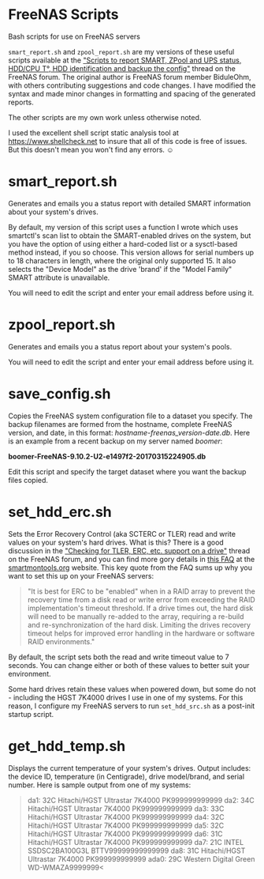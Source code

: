 # FreeNAS Scripts
Bash scripts for use on FreeNAS servers

`smart_report.sh` and `zpool_report.sh` are my versions of these useful scripts available at the ["Scripts to report SMART, ZPool and UPS status, HDD/CPU T°, HDD identification and backup the config"](https://forums.freenas.org/index.php?threads/scripts-to-report-smart-zpool-and-ups-status-hdd-cpu-t%C2%B0-hdd-identification-and-backup-the-config.27365/) thread on the FreeNAS forum. The original author is FreeNAS forum member BiduleOhm, with others contributing suggestions and code changes. I have modified the syntax and made minor changes in formatting and spacing of the generated reports.

The other scripts are my own work unless otherwise noted.

I used the excellent shell script static analysis tool at https://www.shellcheck.net to insure that all of this code is free of issues. But this doesn't mean you won't find any errors.  ☺️

# smart_report.sh

Generates and emails you a status report with detailed SMART information about your system's drives.

By default, my version of this script uses a function I wrote which uses smartctl's scan list to obtain the SMART-enabled drives on the system, but you have the option of using either a hard-coded list or a sysctl-based method instead, if you so choose. This version allows for serial numbers up to 18 characters in length, where the original only supported 15. It also selects the "Device Model" as the drive 'brand' if the "Model Family" SMART attribute is unavailable.

You will need to edit the script and enter your email address before using it.

# zpool_report.sh

Generates and emails you a status report about your system's pools.

You will need to edit the script and enter your email address before using it.

# save_config.sh

Copies the FreeNAS system configuration file to a dataset you specify. The backup filenames are formed from the hostname, complete FreeNAS version, and date, in this format: _hostname-freenas_version-date.db_. Here is an example from a recent backup on my server named _boomer_:

  __boomer-FreeNAS-9.10.2-U2-e1497f2-20170315224905.db__

Edit this script and specify the target dataset where you want the backup files copied.

# set_hdd_erc.sh

Sets the Error Recovery Control (aka SCTERC or TLER) read and write values on your system's hard drives. What is this? There is a good discussion in the ["Checking for TLER, ERC, etc. support on a drive"](https://forums.freenas.org/index.php?threads/checking-for-tler-erc-etc-support-on-a-drive.27126/) thread on the FreeNAS forum, and you can find more gory details in [this FAQ](https://www.smartmontools.org/wiki/FAQ#WhatiserrorrecoverycontrolERCandwhyitisimportanttoenableitfortheSATAdisksinRAID) at the [smartmontools.org](https://www.smartmontools.org) website. This key quote from the FAQ sums up why you want to set this up on your FreeNAS servers:

>"It is best for ERC to be "enabled" when in a RAID array to prevent the recovery time from a disk read or write error from exceeding the RAID implementation's timeout threshold. If a drive times out, the hard disk will need to be manually re-added to the array, requiring a re-build and re-synchronization of the hard disk. Limiting the drives recovery timeout helps for improved error handling in the hardware or software RAID environments."

By default, the script sets both the read and write timeout value to 7 seconds. You can change either or both of these values to better suit your environment.

Some hard drives retain these values when powered down, but some do not - including the HGST 7K4000 drives I use in one of my systems. For this reason, I configure my FreeNAS servers to run `set_hdd_src.sh` as a post-init startup script.

# get_hdd_temp.sh

Displays the current temperature of your system's drives. Output includes: the device ID, temperature (in Centigrade), drive model/brand, and serial number. Here is sample output from one of my systems:

>da1:  32C Hitachi/HGST Ultrastar 7K4000 PK999999999999
da2:  34C Hitachi/HGST Ultrastar 7K4000 PK999999999999
da3:  33C Hitachi/HGST Ultrastar 7K4000 PK999999999999
da4:  32C Hitachi/HGST Ultrastar 7K4000 PK999999999999
da5:  32C Hitachi/HGST Ultrastar 7K4000 PK999999999999
da6:  31C Hitachi/HGST Ultrastar 7K4000 PK999999999999
da7:  21C INTEL SSDSC2BA100G3L  BTTV99999999999999 
da8:  31C Hitachi/HGST Ultrastar 7K4000 PK999999999999
ada0:  29C Western Digital Green WD-WMAZA9999999<
